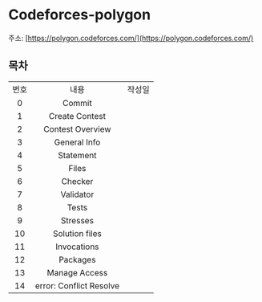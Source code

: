 # Codeforces-polygon
주소: [https://polygon.codeforces.com/](https://polygon.codeforces.com/)  


## 목차
<div>
  <table>
    <tr align="center">
      <td> 번호 </td>
      <td> 내용 </td>
      <td> 작성일 </td>
    </tr>
    <tr align="center">
      <td> 0 </td>
      <td> Commit </td>
      <td>  </td>
    </tr>
    <tr align="center">
      <td> 1 </td>
      <td> Create Contest </td>
      <td>  </td>
    </tr>
    <tr align="center">
      <td> 2 </td>
      <td> Contest Overview </td>
      <td>  </td>
    </tr>
    <tr align="center">
      <td> 3 </td>
      <td> General Info </td>
      <td>  </td>
    </tr>
    <tr align="center">
      <td> 4 </td>
      <td> Statement </td>
      <td>  </td>
    </tr>
    <tr align="center">
      <td> 5 </td>
      <td> Files </td>
      <td>  </td>
    </tr>
    <tr align="center">
      <td> 6 </td>
      <td> Checker </td>
      <td>  </td>
    </tr>
    <tr align="center">
      <td> 7 </td>
      <td> Validator </td>
      <td>  </td>
    </tr>
    <tr align="center">
      <td> 8 </td>
      <td> Tests </td>
      <td>  </td>
    </tr>
    <tr align="center">
      <td> 9 </td>
      <td> Stresses </td>
      <td>  </td>
    </tr>
    <tr align="center">
      <td> 10 </td>
      <td> Solution files </td>
      <td>  </td>
    </tr>
    <tr align="center">
      <td> 11 </td>
      <td> Invocations </td>
      <td>  </td>
    </tr>
    <tr align="center">
      <td> 12 </td>
      <td> Packages </td>
      <td>  </td>
    </tr>
    <tr align="center">
      <td> 13 </td>
      <td> Manage Access </td>
      <td>  </td>
    </tr>
    <tr align="center">
      <td> 14 </td>
      <td> error: Conflict Resolve </td>
      <td>  </td>
    </tr>
  </table>
</div>
